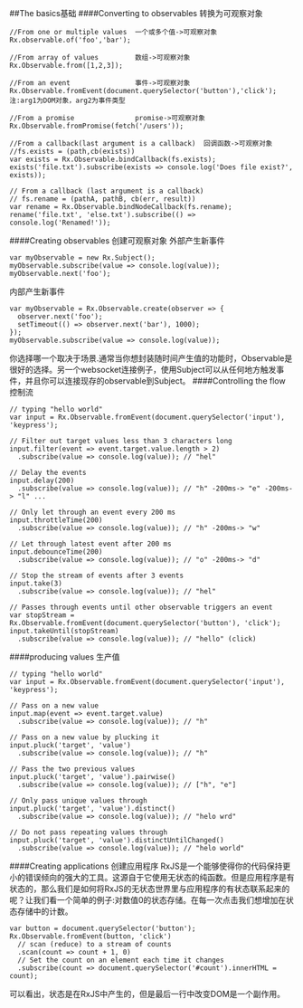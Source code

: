 ##The basics基础
####Converting to observables  转换为可观察对象
```
//From one or multiple values  一个或多个值->可观察对象
Rx.observable.of('foo','bar');
```
```
//From array of values         数组->可观察对象
Rx.Observable.from([1,2,3]);
```
```
//From an event                事件->可观察对象
Rx.Observable.fromEvent(document.querySelector('button'),'click');
注:arg1为DOM对象，arg2为事件类型
```

```
//From a promise               promise->可观察对象
Rx.Observable.fromPromise(fetch('/users'));
```
```
//From a callback(last argument is a callback)  回调函数->可观察对象
//fs.exists = (path,cb(exists))
var exists = Rx.Observable.bindCallback(fs.exists);
exists('file.txt').subscribe(exists => console.log('Does file exist?', exists));
```
```
// From a callback (last argument is a callback)
// fs.rename = (pathA, pathB, cb(err, result))
var rename = Rx.Observable.bindNodeCallback(fs.rename);
rename('file.txt', 'else.txt').subscribe(() => console.log('Renamed!'));
```

####Creating observables  创建可观察对象
外部产生新事件
```
var myObservable = new Rx.Subject();
myObservable.subscribe(value => console.log(value));
myObservable.next('foo');
```
内部产生新事件
```
var myObservable = Rx.Observable.create(observer => {
  observer.next('foo');
  setTimeout(() => observer.next('bar'), 1000);
});
myObservable.subscribe(value => console.log(value));
```
你选择哪一个取决于场景.通常当你想封装随时间产生值的功能时，Observable是很好的选择。另一个websocket连接例子，使用Subject可以从任何地方触发事件，并且你可以连接现存的observable到Subject。
####Controlling the flow 控制流
```
// typing "hello world"
var input = Rx.Observable.fromEvent(document.querySelector('input'), 'keypress');

// Filter out target values less than 3 characters long
input.filter(event => event.target.value.length > 2)
  .subscribe(value => console.log(value)); // "hel"

// Delay the events
input.delay(200)
  .subscribe(value => console.log(value)); // "h" -200ms-> "e" -200ms-> "l" ...

// Only let through an event every 200 ms
input.throttleTime(200)
  .subscribe(value => console.log(value)); // "h" -200ms-> "w"

// Let through latest event after 200 ms
input.debounceTime(200)
  .subscribe(value => console.log(value)); // "o" -200ms-> "d"

// Stop the stream of events after 3 events
input.take(3)
  .subscribe(value => console.log(value)); // "hel"

// Passes through events until other observable triggers an event
var stopStream = Rx.Observable.fromEvent(document.querySelector('button'), 'click');
input.takeUntil(stopStream)
  .subscribe(value => console.log(value)); // "hello" (click)
```
####producing values 生产值
```
// typing "hello world"
var input = Rx.Observable.fromEvent(document.querySelector('input'), 'keypress');

// Pass on a new value
input.map(event => event.target.value)
  .subscribe(value => console.log(value)); // "h"

// Pass on a new value by plucking it
input.pluck('target', 'value')
  .subscribe(value => console.log(value)); // "h"

// Pass the two previous values
input.pluck('target', 'value').pairwise()
  .subscribe(value => console.log(value)); // ["h", "e"]

// Only pass unique values through
input.pluck('target', 'value').distinct()
  .subscribe(value => console.log(value)); // "helo wrd"

// Do not pass repeating values through
input.pluck('target', 'value').distinctUntilChanged()
  .subscribe(value => console.log(value)); // "helo world"

```
####Creating applications   创建应用程序
RxJS是一个能够使得你的代码保持更小的错误倾向的强大的工具。这源自于它使用无状态的纯函数。但是应用程序是有状态的，那么我们是如何将RxJS的无状态世界里与应用程序的有状态联系起来的呢？让我们看一个简单的例子:对数值0的状态存储。在每一次点击我们想增加在状态存储中的计数。
```
var button = document.querySelector('button');
Rx.Observable.fromEvent(button, 'click')
  // scan (reduce) to a stream of counts
  .scan(count => count + 1, 0)
  // Set the count on an element each time it changes
  .subscribe(count => document.querySelector('#count').innerHTML = count);
```
可以看出，状态是在RxJS中产生的，但是最后一行中改变DOM是一个副作用。



